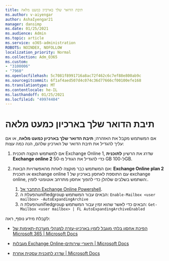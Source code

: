 ```yaml
---
title: תיבת הדואר שלך בארכיון כמעט מלאה
ms.author: v-aiyengar
author: AshaIyengar21
manager: dansimp
ms.date: 01/25/2021
ms.audience: Admin
ms.topic: article
ms.service: o365-administration
ROBOTS: NOINDEX, NOFOLLOW
localization_priority: Normal
ms.collection: Adm_O365
ms.custom:
- "3100006"
- "7960"
ms.openlocfilehash: 5c7081f8991716a8ac72f462c6c7ef88e800ab9c
ms.sourcegitcommit: 6f1af4aed507d4c074c36d77666cf00100efe168
ms.translationtype: MT
ms.contentlocale: he-IL
ms.lasthandoff: 01/25/2021
ms.locfileid: "49974404"
---
```

# <a name="your-archive-mailbox-is-almost-full"></a>תיבת הדואר שלך בארכיון כמעט מלאה

אם המשתמש מקבל את האזהרה; **תיבת הדואר שלך בארכיון כמעט מלאה**, או אם עליך להגדיל את תיבת הדואר של הארכיון שלהם, הנה כמה עצות:

1. אם למשתמש הוקצה תוכנית Exchange Online 1, שדרג את הרשיון **לתוכנית Exchange online 2** כדי להגדיל את הגודל מ-50 GB ל-100GB.
1. אם המשתמש כבר מוקצה לאחת מהאפשרויות הבאות: **Exchange Online plan 2** או תוכנית exchange online 1 עם התוספת לאחסון בארכיון של exchange online, השתמש בשלבים שלהלן כדי להפוך אחסון מתרחב אוטומטי לזמין:.
 
    1. [התחבר אל Exchange Online Powershell](https://docs.microsoft.com/powershell/exchange/connect-to-exchange-online-powershell?view=exchange-ps&preserve-view=true).
    2. הפעלת הunifiedgroup הבאים עבור המשתמש:  `Enable-Mailbox <user mailbox> -AutoExpandingArchive`
    1. הפעלת הunifiedgroup הבאים כדי לאשר שהוא זמין עבור המשתמש:  `Get-Mailbox <user mailbox> | FL AutoExpandingArchiveEnabled`

לקבלת מידע נוסף, ראה:

- [ הפיכת אחסון בלתי מוגבל לזמין בארכיון-עזרה למנהלי מערכת-תאימות של Microsoft 365 | Microsoft Docs](https://docs.microsoft.com/microsoft-365/compliance/enable-unlimited-archiving?view=o365-worldwide&preserve-view=true)

- [מגבלות Exchange Online-תיאורי שירותים | Microsoft Docs](https://docs.microsoft.com/office365/servicedescriptions/exchange-online-service-description/exchange-online-limits?redirectedfrom=MSDN#storage-limits-across-standalone-plans)

- [שדרג לתוכנית עסקית אחרת | Microsoft Docs](https://docs.microsoft.com/microsoft-365/commerce/subscriptions/upgrade-to-different-plan?view=o365-worldwide&preserve-view=true)

